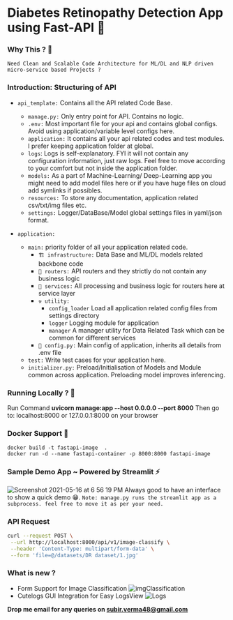 # Diabetes Retinopathy Detection App using Fast-API 🚀

### Why This ? 🤨

    Need Clean and Scalable Code Architecture for ML/DL and NLP driven micro-service based Projects ?

### **Introduction: Structuring of API**

- `api_template:` Contains all the API related Code Base.

  - `manage.py:` Only entry point for API. Contains no logic.
  - `.env:` Most important file for your api and contains global configs. Avoid using application/variable level configs here.
  - `application:` It contains all your api related codes and test modules. I prefer keeping application folder at global.
  - `logs`: Logs is self-explanatory. FYI it will not contain any configuration information, just raw logs. Feel free to move according to your comfort but not inside the application folder.
  - `models:` As a part of Machine-Learning/ Deep-Learning app you might need to add model files here or if you have huge files on cloud add symlinks if possibles.
  - `resources:` To store any documentation, application related csv/txt/img files etc.
  - `settings:` Logger/DataBase/Model global settings files in yaml/json format.

- `application:`
  - `main:` priority folder of all your application related code.
    - `🏗 infrastructure:` Data Base and ML/DL models related backbone code
    - `📮 routers:` API routers and they strictly do not contain any business logic
    - `📡 services:` All processing and business logic for routers here at service layer
    - `⚒ utility:`
      - `config_loader` Load all application related config files from settings directory
      - `logger` Logging module for application
      - `manager` A manager utility for Data Related Task which can be common for different services
    - `🐍 config.py:` Main config of application, inherits all details from .env file
  - `test:` Write test cases for your application here.
  - `initializer.py:` Preload/Initialisation of Models and Module common across application. Preloading model improves inferencing.

### Running Locally ? 📍

Run Command **uvicorn manage:app --host 0.0.0.0 --port 8000**
Then go to: localhost:8000 or 127.0.0.1:8000 on your browser

### Docker Support 🐳

    docker build -t fastapi-image  .
    docker run -d --name fastapi-container -p 8000:8000 fastapi-image

### Sample Demo App ~ Powered by Streamlit ⚡️

![Screenshot 2021-05-16 at 6 56 19 PM](https://user-images.githubusercontent.com/17409469/118399165-80045e00-b679-11eb-9416-8b73936e9b83.png)
Always good to have an interface to show a quick demo 😁.
`Note: manage.py runs the streamlit app as a subprocess. feel free to move it as per your need. `

### API Request

```bash
curl --request POST \
 --url http://localhost:8000/api/v1/image-classify \
 --header 'Content-Type: multipart/form-data' \
 --form 'file=@/datasets/DR dataset/1.jpg'
```

### What is new ?

- Form Support for Image Classification
  ![imgClassification](https://user-images.githubusercontent.com/17409469/142370743-c06a6156-f30e-487e-9004-2cabdb961af1.png)
- Cutelogs GUI Integration for Easy LogsView
  ![Logs](https://user-images.githubusercontent.com/17409469/142371199-c5ae36fa-7fd6-4b47-aea6-da728f7f8990.png)

**Drop me email for any queries on subir.verma48@gmail.com**
